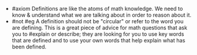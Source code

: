 - #axiom Definitions are like the atoms of math knowledge. We need to know & understand what we are talking about in order to reason about it.
- #not #eg A definition should not be "circular" or refer to the word you are defining. This is a great piece of advice for math questions that ask you to  #explain or describe; they are looking for you to use key words that are defined and to use your own words that help explain what has been defined.